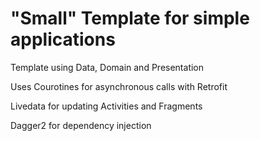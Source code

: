# "Small" Template for simple applications
Template using Data, Domain and Presentation

Uses Courotines for asynchronous calls with Retrofit

Livedata for updating Activities and Fragments

Dagger2 for dependency injection
